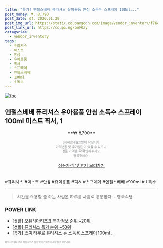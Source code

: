 ```yaml
--- 
title: "특가! 엔젤스베베 퓨리셔스 유아용품 안심 소독수 스프레이 100ml..." 
post_money: ₩. 8,790 
post_date: dt. 2020.01.29 
post_img_url: https://static.coupangcdn.com/image/vendor_inventory/f764/66d98b79f428823c767b06e1fdfd13695acfb15fd3e310607e43b2d2be34.jpg 
post_link_url: https://coupa.ng/bnFRzy 
categories: 
  - vendor_inventory 
tags: 
  - 퓨리셔스 
  - 미스트 
  - 안심 
  - 유아용품 
  - 픽서 
  - 스프레이 
  - 엔젤스베베 
  - 100ml 
  - 소독수 
--- 
```

[![foo](https://static.coupangcdn.com/image/vendor_inventory/f764/66d98b79f428823c767b06e1fdfd13695acfb15fd3e310607e43b2d2be34.jpg)](https://coupa.ng/bnFRzy) 

## 엔젤스베베 퓨리셔스 유아용품 안심 소독수 스프레이 100ml 미스트 픽서, 1 
<p style="text-align: center;">**₩ 8,790**</p> 
<p style="text-align: center;"><span style="color: #898c8f; font-family: Georgia,Times,serif; font-size: 0.75em;">2020년01월29일에 작성되어, <br>가격변동 및 추가할인이 있을 수 있으니,<br> 상품 가격을 꼭!확인해주세요.<br>행복하세요~</span> 
</p>	 
<div markdown="0" style="text-align: center;"><a href="https://coupa.ng/bnFRzy" class="btn btn--success">상품가격 및 후기 보러가기</a></div> 
<br><br> 
  #퓨리셔스 #미스트 #안심 #유아용품 #픽서 #스프레이 #엔젤스베베 #100ml #소독수 
<hr> 

> 시간을 이용할 줄 아는 사람은 하루를 사흘로 통용한다. - 영국속담 


### POWER LINK

* <a href="https://blog.naver.com/sakai111/221777362864" target="_blank"> [생활] 오퓨리아티초크 특가정보 순위 ~20위</a>
* <a href="https://blog.naver.com/sakai111/221788770524" target="_blank"> [생활] 퓨리셔스 특가 순위 ~50위</a>
* <a href="https://blog.naver.com/santokki14/221790030708" target="_blank">[특가] 쁘띠 타무르 퓨리셔스 손 소독용 스프레이 100ml ...</a>

<span style="color: #898c8f; font-family: Georgia,Times,serif; font-size: 0.55em;">파트너스활동으로 작성자에게 일정액의 커미션이 제공될수 있습니다.</span> 

